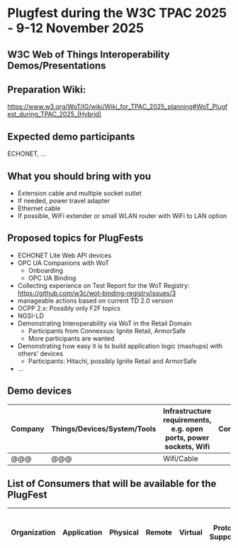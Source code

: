 # Plugfest during the W3C TPAC 2025 - 9-12 November 2025

## W3C Web of Things Interoperability Demos/Presentations

## Preparation Wiki:

https://www.w3.org/WoT/IG/wiki/Wiki_for_TPAC_2025_planning#WoT_Plugfest_during_TPAC_2025_(Hybrid)

## Expected demo participants

ECHONET, ...


## What you should bring with you 

* Extension cable and multiple socket outlet
* If needed, power travel adapter
* Ethernet cable
* If possible, WiFi extender or small WLAN router with WiFi to LAN option

## Proposed topics for PlugFests

* ECHONET Lite Web API devices
* OPC UA Companions with WoT
  * Onboarding
  * OPC UA Binding
* Collecting experience on Test Report for the WoT Registry: https://github.com/w3c/wot-binding-registry/issues/3
* manageable actions based on current TD 2.0 version
* OCPP 2.x: Possibly only F2F topics
* NGSI-LD
* Demonstrating Interoperability via WoT in the Retail Domain
  * Participants from Connexxus: Ignite Retail, ArmorSafe
  * More participants are wanted
* Demonstrating how easy it is to build application logic (mashups) with others' devices
  * Participants: Hitachi, possibly Ignite Retail and ArmorSafe
* ...

## Demo devices

| Company   | Things/Devices/System/Tools         | Infrastructure requirements, e.g. open ports, power sockets, Wifi | Comments           |Contact|
|-----------|-------------------------------------|-------------------------------------------------------------------|--------------------------|-------|
| @@@       | @@@                                 | Wifi/Cable                                                              |  |  |

## List of Consumers that will be available for the PlugFest

| Organization     | Application                                   | Physical | Remote | Virtual | Protocol Supported | Infrastructure requirements, e.g., open ports, power sockets, Wifi | Comments                                                     |Contact|
|------------------|-----------------------------------------------|----------|--------|---------|--------------------|-------------------------------------------------------------------|---------------------------------------------------------------|-------|


